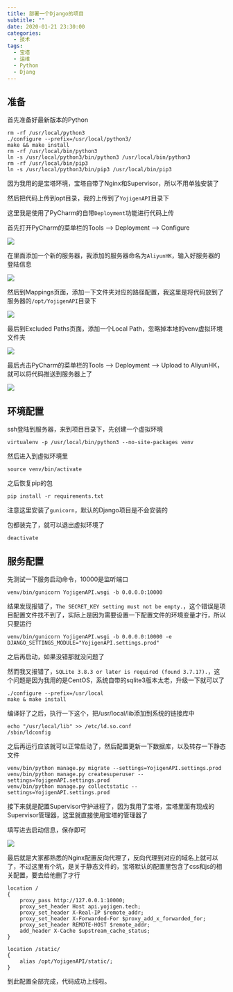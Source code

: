 ```yaml
---
title: 部署一个Django的项目
subtitle: ""
date: 2020-01-21 23:30:00
categories: 
  - 技术
tags: 
  - 宝塔
  - 运维
  - Python
  - Djang
---
```



## 准备

首先准备好最新版本的Python

```
rm -rf /usr/local/python3
./configure --prefix=/usr/local/python3/
make && make install
rm -rf /usr/local/bin/python3
ln -s /usr/local/python3/bin/python3 /usr/local/bin/python3
rm -rf /usr/local/bin/pip3
ln -s /usr/local/python3/bin/pip3 /usr/local/bin/pip3
```

因为我用的是宝塔环境，宝塔自带了Nginx和Supervisor，所以不用单独安装了

然后把代码上传到opt目录，我的上传到了`YojigenAPI`目录下

这里我是使用了PyCharm的自带`Deployment`功能进行代码上传

首先打开PyCharm的菜单栏的Tools --> Deployment --> Configure

![](https://cdn.jsdelivr.net/gh/mouyase/Yojigen.Tech@master/static/assets/26/1.jpg)

在里面添加一个新的服务器，我添加的服务器命名为`AliyunHK`，输入好服务器的登陆信息

![](https://cdn.jsdelivr.net/gh/mouyase/Yojigen.Tech@master/static/assets/26/2.jpg)

然后到Mappings页面，添加一下文件夹对应的路径配置，我这里是将代码放到了服务器的`/opt/YojigenAPI`目录下

![](https://cdn.jsdelivr.net/gh/mouyase/Yojigen.Tech@master/static/assets/26/3.jpg)

最后到Excluded Paths页面，添加一个Local Path，忽略掉本地的venv虚拟环境文件夹

![](https://cdn.jsdelivr.net/gh/mouyase/Yojigen.Tech@master/static/assets/26/4.jpg)

最后点击PyCharm的菜单栏的Tools --> Deployment --> Upload to AliyunHK，就可以将代码推送到服务器上了

![](https://cdn.jsdelivr.net/gh/mouyase/Yojigen.Tech@master/static/assets/26/5.jpg)

## 环境配置

ssh登陆到服务器，来到项目目录下，先创建一个虚拟环境

```
virtualenv -p /usr/local/bin/python3 --no-site-packages venv
```

然后进入到虚拟环境里

```
source venv/bin/activate
```

之后恢复pip的包

```
pip install -r requirements.txt
```

注意这里安装了`gunicorn`，默认的Django项目是不会安装的

包都装完了，就可以退出虚拟环境了

```
deactivate
```

## 服务配置

先测试一下服务启动命令，10000是监听端口

```
venv/bin/gunicorn YojigenAPI.wsgi -b 0.0.0.0:10000
```

结果发现报错了，`The SECRET_KEY setting must not be empty.`，这个错误是项目配置文件找不到了，实际上是因为需要设置一下配置文件的环境变量才行，所以只要运行

```
venv/bin/gunicorn YojigenAPI.wsgi -b 0.0.0.0:10000 -e DJANGO_SETTINGS_MODULE="YojigenAPI.settings.prod"
```

之后再启动，如果没错那就没问题了

然而我又报错了，`SQLite 3.8.3 or later is required (found 3.7.17).`，这个问题是因为我用的是CentOS，系统自带的sqlite3版本太老，升级一下就可以了

```
./configure --prefix=/usr/local
make & make install
```

编译好了之后，执行一下这个，把/usr/local/lib添加到系统的链接库中

```
echo "/usr/local/lib" >> /etc/ld.so.conf
/sbin/ldconfig
```

之后再运行应该就可以正常启动了，然后配置更新一下数据库，以及转存一下静态文件

```
venv/bin/python manage.py migrate --settings=YojigenAPI.settings.prod
venv/bin/python manage.py createsuperuser --settings=YojigenAPI.settings.prod
venv/bin/python manage.py collectstatic --settings=YojigenAPI.settings.prod
```

接下来就是配置Supervisor守护进程了，因为我用了宝塔，宝塔里面有现成的Supervisor管理器，这里就直接使用宝塔的管理器了

填写进去启动信息，保存即可

![](https://cdn.jsdelivr.net/gh/mouyase/Yojigen.Tech@master/static/assets/26/6.jpg)

最后就是大家都熟悉的Nginx配置反向代理了，反向代理到对应的域名上就可以了，不过这里有个坑，是关于静态文件的，宝塔默认的配置里包含了css和js的相关配置，要去给他删了才行

```
location /
{
	proxy_pass http://127.0.0.1:10000;
	proxy_set_header Host api.yojigen.tech;
	proxy_set_header X-Real-IP $remote_addr;
	proxy_set_header X-Forwarded-For $proxy_add_x_forwarded_for;
	proxy_set_header REMOTE-HOST $remote_addr;
	add_header X-Cache $upstream_cache_status;
}

location /static/ 
{
	alias /opt/YojigenAPI/static/;
}
```

到此配置全部完成，代码成功上线啦。